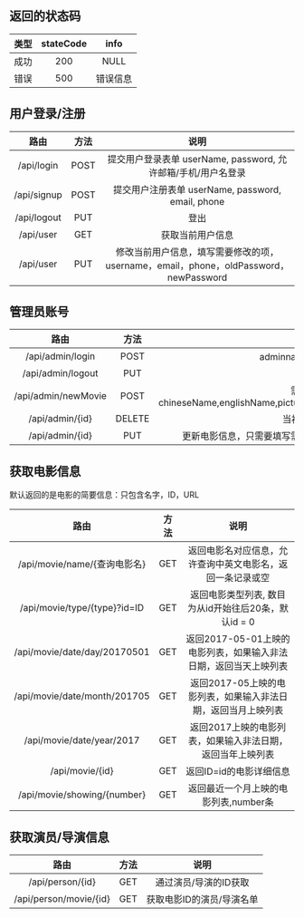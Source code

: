 ## 返回的状态码

|  类型  | stateCode | info |
| :--: | :-------: | :--: |
|  成功  |    200    | NULL |
|  错误  |    500    | 错误信息 |

## 用户登录/注册

|     路由      |  方法  |                    说明                    |
| :---------: | :--: | :--------------------------------------: |
| /api/login  | POST | 提交用户登录表单 userName, password, 允许邮箱/手机/用户名登录 |
| /api/signup | POST | 提交用户注册表单 userName, password, email, phone |
| /api/logout | PUT  |                    登出                    |
|  /api/user  | GET  |                 获取当前用户信息                 |
|  /api/user  | PUT  | 修改当前用户信息，填写需要修改的项，username，email，phone，oldPassword，newPassword |

## 管理员账号

|         路由          |   方法   |                    说明                    |
| :-----------------: | :----: | :--------------------------------------: |
|  /api/admin/login   |  POST  |          adminname, password 登录          |
|  /api/admin/logout  |  PUT   |                    登出                    |
| /api/admin/newMovie |  POST  | 需要填写的域chineseName,englishName,pictureUrl,type,length,releaseDate,introduction |
|   /api/admin/{id}   | DELETE |                当初对应id的电影                 |
|   /api/admin/{id}   |  PUT   |      更新电影信息，只需要填写需要更新的域，和创建电影的域名字相同      |


## 获取电影信息
默认返回的是电影的简要信息：只包含名字，ID，URL

|              路由              |  方法  |                  说明                   |
| :--------------------------: | :--: | :-----------------------------------: |
|   /api/movie/name/{查询电影名}    | GET  |     返回电影名对应信息，允许查询中英文电影名，返回一条记录或空     |
| /api/movie/type/{type}?id=ID | GET  |   返回电影类型列表, 数目为从id开始往后20条，默认id = 0    |
| /api/movie/date/day/20170501 | GET  | 返回2017-05-01上映的电影列表，如果输入非法日期，返回当天上映列表 |
| /api/movie/date/month/201705 | GET  |  返回2017-05上映的电影列表，如果输入非法日期，返回当月上映列表   |
|  /api/movie/date/year/2017   | GET  |    返回2017上映的电影列表，如果输入非法日期，返回当年上映列表    |
|       /api/movie/{id}        | GET  |            返回ID=id的电影详细信息             |
| /api/movie/showing/{number}  | GET  |        返回最近一个月上映的电影列表,number条         |

## 获取演员/导演信息

|           路由           |  方法  |       说明       |
| :--------------------: | :--: | :------------: |
|    /api/person/{id}    | GET  |  通过演员/导演的ID获取  |
| /api/person/movie/{id} | GET  | 获取电影ID的演员/导演名单 |

